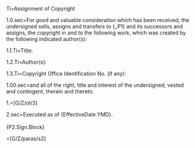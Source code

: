 Ti=Assignment of Copyright

1.0.sec=For good and valuable consideration which has been received, the undersigned sells, assigns and transfers to {_P1} and its successors and assigns, the copyright in and to the following work, which was created by the following indicated author(s):

1.1.Ti=Title: 	

1.2.Ti=Author(s):	

1.3.Ti=Copyright Office Identification No. (if any):			

1.00.sec=and all of the right, title and interest of the undersigned, vested and contingent, therein and thereto.

1.=[G/Z/ol/3]

2.sec=Executed as of {EffectiveDate.YMD}.<br><br>{P2.Sign.Block}

=[G/Z/paras/s2]